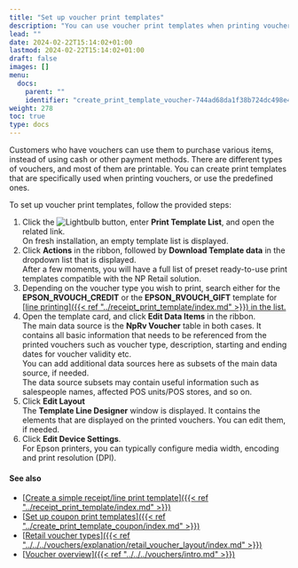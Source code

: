 ```yaml
---
title: "Set up voucher print templates"
description: "You can use voucher print templates when printing vouchers that are used for purchasing certain items."
lead: ""
date: 2024-02-22T15:14:02+01:00
lastmod: 2024-02-22T15:14:02+01:00
draft: false
images: []
menu:
  docs:
    parent: ""
    identifier: "create_print_template_voucher-744ad68da1f38b724dc498e46bd55f4b"
weight: 278
toc: true
type: docs
---
```


Customers who have vouchers can use them to purchase various items, instead of using cash or other payment methods. There are different types of vouchers, and most of them are printable. You can create print templates that are specifically used when printing vouchers, or use the predefined ones. 

To set up voucher print templates, follow the provided steps: 

1. Click the ![Lightbulb](Lightbulb_icon.PNG) button, enter **Print Template List**, and open the related link.    
   On fresh installation, an empty template list is displayed.
2. Click **Actions** in the ribbon, followed by **Download Template data** in the dropdown list that is displayed.    
   After a few moments, you will have a full list of preset ready-to-use print templates compatible with the NP Retail solution.
3. Depending on the voucher type you wish to print, search either for the **EPSON_RVOUCH_CREDIT** or the **EPSON_RVOUCH_GIFT** template for [<ins>line printing<ins>]({{< ref "../receipt_print_template/index.md" >}}) in the list.    
4. Open the template card, and click **Edit Data Items** in the ribbon.      
   The main data source is the **NpRv Voucher** table in both cases. It contains all basic information that needs to be referenced from the printed vouchers such as voucher type, description, starting and ending dates for voucher validity etc.      
   You can add additional data sources here as subsets of the main data source, if needed.        
   The data source subsets may contain useful information such as salespeople names, affected POS units/POS stores, and so on.
5. Click **Edit Layout**     
   The **Template Line Designer** window is displayed. It contains the elements that are displayed on the printed vouchers. You can edit them, if needed.
6. Click **Edit Device Settings**.     
   For Epson printers, you can typically configure media width, encoding and print resolution (DPI).

#### See also

- [<ins>Create a simple receipt/line print template<ins>]({{< ref "../receipt_print_template/index.md" >}})
- [<ins>Set up coupon print templates<ins>]({{< ref "../create_print_template_coupon/index.md" >}})
- [<ins>Retail voucher types<ins>]({{< ref "../../../vouchers/explanation/retail_voucher_layout/index.md" >}})
- [<ins>Voucher overview<ins>]({{< ref "../../../vouchers/intro.md" >}})